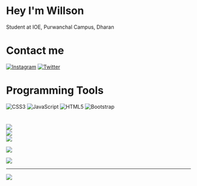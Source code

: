 
# Hey I'm Willson
Student at IOE, Purwanchal Campus, Dharan


# Contact me
[![Instagram](https://img.shields.io/badge/Instagram-%23E4405F.svg?logo=Instagram&logoColor=white)](https://instagram.com/willson_ghimire) [![Twitter](https://img.shields.io/badge/Twitter-%231DA1F2.svg?logo=Twitter&logoColor=white)](https://twitter.com/willsonghimire) 

# Programming Tools
![CSS3](https://img.shields.io/badge/css3-%231572B6.svg?style=for-the-badge&logo=css3&logoColor=white) ![JavaScript](https://img.shields.io/badge/javascript-%23323330.svg?style=for-the-badge&logo=javascript&logoColor=%23F7DF1E) ![HTML5](https://img.shields.io/badge/html5-%23E34F26.svg?style=for-the-badge&logo=html5&logoColor=white) ![Bootstrap](https://img.shields.io/badge/bootstrap-%23563D7C.svg?style=for-the-badge&logo=bootstrap&logoColor=white)
# 

![](https://github-readme-stats.vercel.app/api?username=willson733&theme=midnight-purple&hide_border=false&include_all_commits=true&count_private=true)<br/>
![](https://github-readme-streak-stats.herokuapp.com/?user=willson733&theme=midnight-purple&hide_border=false)<br/>
![](https://github-readme-stats.vercel.app/api/top-langs/?username=willson733&theme=midnight-purple&hide_border=false&include_all_commits=true&count_private=true&layout=compact)


![](https://github-profile-trophy.vercel.app/?username=willson733&theme=discord&no-frame=true&no-bg=false&margin-w=4)


![](https://quotes-github-readme.vercel.app/api?type=vetical&theme=merko)

---
[![](https://visitcount.itsvg.in/api?id=willson733&icon=0&color=8)](https://visitcount.itsvg.in)

<!-- Proudly created with GPRM ( https://gprm.itsvg.in ) -->
